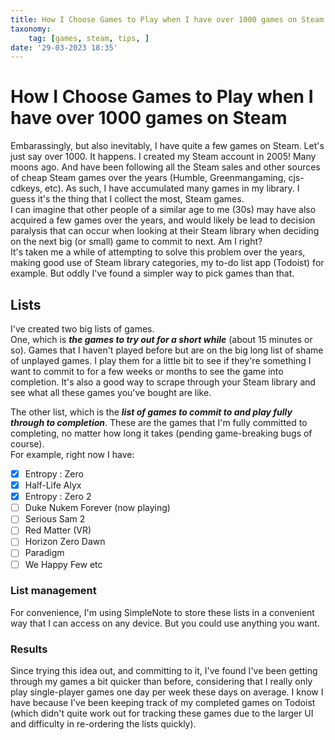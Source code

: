 ```yaml
---
title: How I Choose Games to Play when I have over 1000 games on Steam
taxonomy:
	tag: [games, steam, tips, ]
date: '29-03-2023 18:35'
---
```

# How I Choose Games to Play when I have over 1000 games on Steam
Embarassingly, but also inevitably, I have quite a few games on Steam. Let's just say over 1000. It happens. I created my Steam account in 2005! Many moons ago. And have been following all the Steam sales and other sources of cheap Steam games over the years (Humble, Greenmangaming, cjs-cdkeys, etc). As such, I have accumulated many games in my library. I guess it's the thing that I collect the most, Steam games.  
I can imagine that other people of a similar age to me (30s) may have also acquired a few games over the years, and would likely be lead to decision paralysis that can occur when looking at their Steam library when deciding on the next big (or small) game to commit to next. Am I right?  
It's taken me a while of attempting to solve this problem over the years, making good use of Steam library categories, my to-do list app (Todoist) for example. But oddly I've found a simpler way to pick games than that.  

## Lists
I've created two big lists of games.  
One, which is ***the games to try out for a short while*** (about 15 minutes or so). Games that I haven't played before but are on the big long list of shame of unplayed games. I play them for a little bit to see if they're something I want to commit to for a few weeks or months to see the game into completion. It's also a good way to scrape through your Steam library and see what all these games you've bought are like.  

The other list, which is the ***list of games to commit to and play fully through to completion***.  These are the games that I'm fully committed to completing, no matter how long it takes (pending game-breaking bugs of course).  
For example, right now I have:  
- [x] Entropy : Zero
- [x] Half-Life Alyx
- [x] Entropy : Zero 2
- [ ] Duke Nukem Forever (now playing)
- [ ] Serious Sam 2
- [ ] Red Matter (VR)
- [ ] Horizon Zero Dawn
- [ ] Paradigm
- [ ] We Happy Few
etc  

### List management
For convenience, I'm using SimpleNote to store these lists in a convenient way that I can access on any device. But you could use anything you want.  

### Results
Since trying this idea out, and committing to it, I've found I've been getting through my games a bit quicker than before, considering that I really only play single-player games one day per week these days on average. I know I have because I've been keeping track of my completed games on Todoist (which didn't quite work out for tracking these games due to the larger UI and difficulty in re-ordering the lists quickly).  
